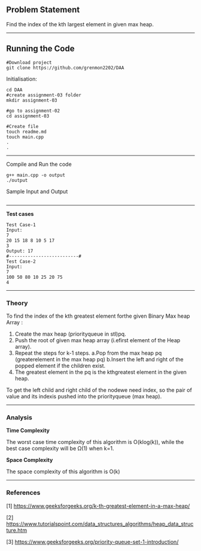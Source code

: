 ## Problem Statement
Find the index of the kth largest element in given max heap.

---
## Running the Code 

```
#Download project
git clone https://github.com/grenmon2202/DAA
```
Initialisation: 
```
cd DAA
#create assignment-03 folder
mkdir assignment-03

#go to assignment-02
cd assignment-03

#Create file
touch readme.md
touch main.cpp
.
.
```
---

Compile and Run the code
```
g++ main.cpp -o output
./output 
```
Sample Input and Output
```

```
---

**Test cases**

```
Test Case-1
Input:
7
20 15 18 8 10 5 17
3
Output: 17
#--------------------------#
Test Case-2
Input:
7
100 50 80 10 25 20 75
4
```

---

### Theory
To find the index of the kth greatest element forthe given Binary Max heap Array :
1.  Create the max heap (priorityqueue in stl)pq.
2.  Push the root of given max heap array (i.efirst element of the Heap array).
3.  Repeat the steps for k-1 steps.
	a.Pop  from  the  max  heap  pq  (greaterelement in the max heap pq)
	b.Insert the left and right of the popped element if the children exist.
4.  The greatest element in the pq is the kthgreatest element in the given heap.

To get the left child and right child of the nodewe need index, so the pair of value and its indexis pushed into the priorityqueue (max heap).

---

### Analysis

**Time Complexity**

The worst case time complexity of this algorithm is O(klog(k)), while the best case complexity will be Ω(1) when k=1.

**Space Complexity**

The space complexity of this algorithm is O(k)

---

### References

[1] https://www.geeksforgeeks.org/k-th-greatest-element-in-a-max-heap/

[2] https://www.tutorialspoint.com/data_structures_algorithms/heap_data_structure.htm

[3] https://www.geeksforgeeks.org/priority-queue-set-1-introduction/

